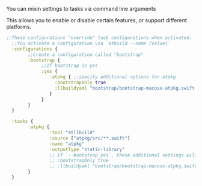 You can mixin settings to tasks via command line arguments

This allows you to enable or disable certain features, or support different platforms.

```clojure
;;These configurations "override" task configurations when activated.
  ;;You activate a configuration via `atbuild --name [value]`
  :configurations {
        ;;Create a configuration called "bootstrap"
        :bootstrap {
             ;;If bootstrap is yes
             :yes {
                :atpkg { ;;specify additional options for atpkg
                  :bootstrapOnly true
                  :llbuildyaml "bootstrap/bootstrap-macosx-atpkg.swift-build"
                }
             }
        }
  }

  :tasks {
        :atpkg {
                :tool "atllbuild"
                :source ["atpkg/src/**.swift"]
                :name "atpkg"
                :outputType "static-library"
                ;; if `--bootstrap yes`, these additional settings will appear here
                ;; :bootstrapOnly true
                ;; :llbuildyaml "bootstrap/bootstrap-macosx-atpkg.swift-build"
        }
  }
```